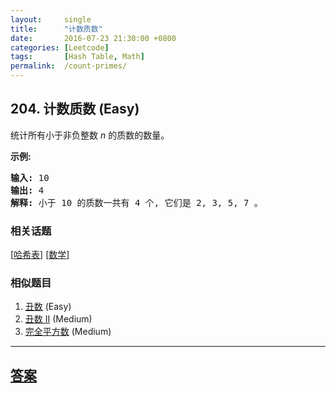 ```yaml
---
layout:     single
title:      "计数质数"
date:       2016-07-23 21:30:00 +0800
categories: [Leetcode]
tags:       [Hash Table, Math]
permalink:  /count-primes/
---
```


## 204. 计数质数 (Easy)

<p>统计所有小于非负整数&nbsp;<em>n&nbsp;</em>的质数的数量。</p>

<p><strong>示例:</strong></p>

<pre><strong>输入:</strong> 10
<strong>输出:</strong> 4
<strong>解释:</strong> 小于 10 的质数一共有 4 个, 它们是 2, 3, 5, 7 。
</pre>

### 相关话题
  [[哈希表](https://github.com/openset/leetcode/tree/master/tag/hash-table/README.md)]
  [[数学](https://github.com/openset/leetcode/tree/master/tag/math/README.md)]

### 相似题目
  1. [丑数](/ugly-number) (Easy)
  1. [丑数 II](/ugly-number-ii) (Medium)
  1. [完全平方数](/perfect-squares) (Medium)

---

## [答案](https://github.com/openset/leetcode/tree/master/problems/count-primes)
